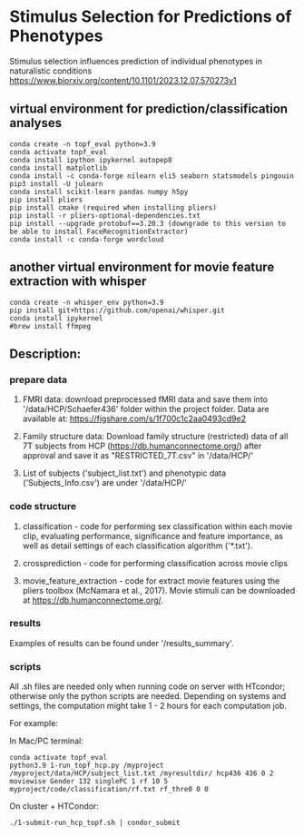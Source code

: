 # Stimulus Selection for Predictions of Phenotypes
Stimulus selection influences prediction of individual phenotypes in naturalistic conditions
https://www.biorxiv.org/content/10.1101/2023.12.07.570273v1

## virtual environment for prediction/classification analyses
```
conda create -n topf_eval python=3.9
conda activate topf_eval
conda install ipython ipykernel autopep8
conda install matplotlib 
conda install -c conda-forge nilearn eli5 seaborn statsmodels pingouin
pip3 install -U julearn
conda install scikit-learn pandas numpy h5py
pip install pliers
pip install cmake (required when installing pliers)
pip install -r pliers-optional-dependencies.txt
pip install --upgrade protobuf==3.20.3 (downgrade to this version to be able to install FaceRecognitionExtractor)
conda install -c conda-forge wordcloud
```

## another virtual environment for movie feature extraction with whisper
```
conda create -n whisper_env python=3.9
pip install git+https://github.com/openai/whisper.git
conda install ipykernel
#brew install ffmpeg
```

## Description:

### prepare data
1. FMRI data: download preprocessed fMRI data and save them into '/data/HCP/Schaefer436' folder within the project folder. Data are available at: https://figshare.com/s/1f700c1c2aa0493cd9e2

2. Family structure data: Download family structure (restricted) data of all 7T subjects from HCP (https://db.humanconnectome.org/) after approval and save it as "RESTRICTED_7T.csv" in '/data/HCP/'

3. List of subjects ('subject_list.txt') and phenotypic data ('Subjects_Info.csv') are under '/data/HCP/'

### code structure
1. classification - code for performing sex classification within each movie clip, evaluating performance, significance and feature importance, as well as detail settings of each classification algorithm ('*.txt').

2. crossprediction - code for performing classification across movie clips

3. movie_feature_extraction - code for extract movie features using the pliers toolbox (McNamara et al., 2017). Movie stimuli can be downloaded at https://db.humanconnectome.org/. 

### results
Examples of results can be found under '/results_summary'.

### scripts
All .sh files are needed only when running code on server with HTcondor; otherwise only the python scripts are needed. Depending on systems and settings, the computation might take 1 - 2 hours for each computation job.

For example:

In Mac/PC terminal:
```
conda activate topf_eval
python3.9 1-run_topf_hcp.py /myproject /myproject/data/HCP/subject_list.txt /myresultdir/ hcp436 436 0 2 moviewise Gender 132 singlePC 1 rf 10 5 myproject/code/classification/rf.txt rf_thre0 0 0
```
On cluster + HTCondor:

```
./1-submit-run_hcp_topf.sh | condor_submit

```